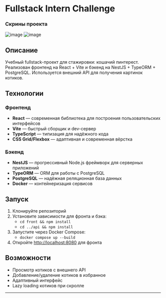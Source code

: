# Fullstack Intern Challenge

### Скрины проекта

![image](https://github.com/user-attachments/assets/8a1fd09f-dff7-47ee-a5ff-3ae3d2ea5384)
![image](https://github.com/user-attachments/assets/95fcb48a-3edf-44be-ac2f-7ee3348d3135)



## Описание

Учебный fullstack-проект для стажировки: кошачий пинтерест. Реализован фронтенд на React + Vite и бэкенд на NestJS + TypeORM + PostgreSQL. Используется внешний API для получения картинок котиков.

## Технологии

### Фронтенд
- **React** — современная библиотека для построения пользовательских интерфейсов
- **Vite** — быстрый сборщик и dev-сервер
- **TypeScript** — типизация для надёжного кода
- **CSS Grid/Flexbox** — адаптивная и современная вёрстка

### Бэкенд
- **NestJS** — прогрессивный Node.js фреймворк для серверных приложений
- **TypeORM** — ORM для работы с PostgreSQL
- **PostgreSQL** — надёжная реляционная база данных
- **Docker** — контейнеризация сервисов

## Запуск

1. Клонируйте репозиторий
2. Установите зависимости для фронта и бэка:
   - `cd front && npm install`
   - `cd ../api && npm install`
3. Запустите через Docker Compose:
   - `docker compose up --build`
4. Откройте [http://localhost:8080](http://localhost:8080) для фронта

## Возможности
- Просмотр котиков с внешнего API
- Добавление/удаление котиков в избранное
- Адаптивный интерфейс
- Lazy loading котиков при скролле

---
